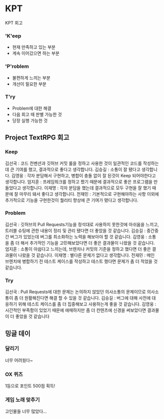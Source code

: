 # KPT
KPT 회고   
### 'K'eep
- 현재 만족하고 있는 부분
- 계속 이어갔으면 하는 부분
### 'P'roblem
- 불편하게 느끼는 부분
- 개선이 필요한 부분
### T'ry
- Problem에 대한 해결
- 다음 회고 때 판별 가능한 것
- 당장 실행 가능한 것

## Project TextRPG 회고
### Keep
김선국 : 코드 컨벤션과 깃허브 커밋 룰을 정하고 사용한 것이 일관적인 코드를 작성하는데 큰 기여를 했고, 결과적으로 좋다고 생각합니다.
김승길 : 소통이 잘 됐다고 생각합니다.
김영웅 : 각자 분담해서 구현하고, 병합이 충돌 없이 잘 된것이 Keep 되어야한다고 생각합니다.
엄지훈 : 프레임워크를 정하고 짰기 때문에 결과적으로 좋은 프로그램을 만들었다고 생각합니다.
이재명 : 각자 분담을 했는데 결과적으로 모두 구현을 잘 했기 때문에 잘 마무리 돼서 좋다고 생각합니다.
전재민 : 기본적으로 구현해야하는 사항 이외에 추가적으로 기능을 구현한것이 퀄리티 향상에 큰 기여가 됐다고 생각합니다.

### Problem
김선국 : 깃허브의 Pull Requests기능을 정석대로 사용하지 못한것에 아쉬움을 느끼고, 트러블 슈팅에 관한 내용이 정리 및 관리 됐다면 더 좋았을 것 같습니다.
김승길 : 중간중간 버그가 있었는데 버그를 최소화하는 노력을 해보아야 할 것 같습니다.
김영웅 : 소통을 좀 더 해서 추가적인 기능을 고민해보았다면 더 좋은 결과물이 나왔을 것 같습니다.
엄지훈 : 소통이 아쉽다고 느끼는데, 브렌치나 커밋의 기준을 정하고 했다면 더 좋은 결과물이 나왔을 것 같습니다.
이재명 : 별다른 문제가 없다고 생각합니다.
전재민 : 메인 브렌치에 병합하기 전 테스트 케이스를 작성하고 테스트 했다면 문제가 좀 더 적었을 것 같습니다.

### Try
김선국 : Pull Requests에 대한 문제는 논의하지 않았던 의사소통의 문제이므로 의사소통이 좀 더 원활해진다면 해결 할 수 있을 것 같습니다.
김승길 : 버그에 대해 사전에 대응하기 위해 테스트 케이스를 좀 더 집중해보고 사용하는게 좋을 것 같습니다.
김영웅 : 시간적인 부족함이 있었기 때문에 애매하지만 좀 더 컨텐츠에 신경을 써보았다면 결과물이 더 좋았을 것 같습니다

## 밍글 데이
### 달리기
너무 어려웠다~
### OX 퀴즈
1등으로 포인트 500점 획득!
### 게임 노래 맞추기
고인물들 너무 많았다...
